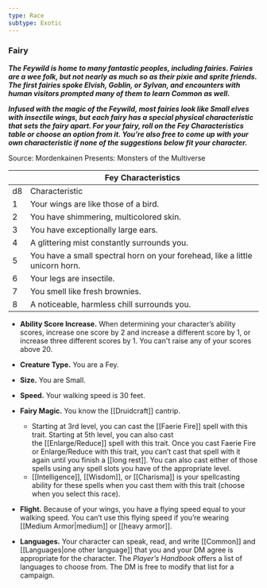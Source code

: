 ```yaml
---
type: Race
subtype: Exotic
---
```

### Fairy 

**_The Feywild is home to many fantastic peoples, including fairies. Fairies are a wee folk, but not nearly as much so as their pixie and sprite friends. The first fairies spoke Elvish, Goblin, or Sylvan, and encounters with human visitors prompted many of them to learn Common as well._**

**_Infused with the magic of the Feywild, most fairies look like Small elves with insectile wings, but each fairy has a special physical characteristic that sets the fairy apart. For your fairy, roll on the Fey Characteristics table or choose an option from it. You’re also free to come up with your own characteristic if none of the suggestions below fit your character._**

Source: Mordenkainen Presents: Monsters of the Multiverse

| |Fey Characteristics|
|---|---|
|d8|Characteristic|
|1|Your wings are like those of a bird.|
|2|You have shimmering, multicolored skin.|
|3|You have exceptionally large ears.|
|4|A glittering mist constantly surrounds you.|
|5|You have a small spectral horn on your forehead, like a little unicorn horn.|
|6|Your legs are insectile.|
|7|You smell like fresh brownies.|
|8|A noticeable, harmless chill surrounds you.|

- **Ability Score Increase.** When determining your character’s ability scores, increase one score by 2 and increase a different score by 1, or increase three different scores by 1. You can't raise any of your scores above 20.

- **Creature Type.** You are a Fey.

- **Size.** You are Small.

- **Speed.** Your walking speed is 30 feet.

- **Fairy Magic.** You know the [[Druidcraft]] cantrip.
    - Starting at 3rd level, you can cast the [[Faerie Fire]] spell with this trait. Starting at 5th level, you can also cast the [[Enlarge/Reduce]] spell with this trait. Once you cast Faerie Fire or Enlarge/Reduce with this trait, you can’t cast that spell with it again until you finish a [[long rest]]. You can also cast either of those spells using any spell slots you have of the appropriate level.
    - [[Intelligence]], [[Wisdom]], or [[Charisma]] is your spellcasting ability for these spells when you cast them with this trait (choose when you select this race).

- **Flight.** Because of your wings, you have a flying speed equal to your walking speed. You can’t use this flying speed if you’re wearing [[Medium Armor|medium]] or [[heavy armor]].

- **Languages.** Your character can speak, read, and write [[Common]] and [[Languages|one other language]] that you and your DM agree is appropriate for the character. The _Player’s Handbook_ offers a list of languages to choose from. The DM is free to modify that list for a campaign. 